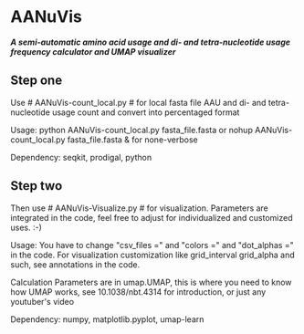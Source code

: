 AANuVis
==========================================================================================================================
***A semi-automatic amino acid usage and di- and tetra-nucleotide usage frequency calculator and UMAP visualizer***

## Step one
Use # AANuVis-count_local.py # for local fasta file AAU and di- and tetra-nucleotide usage count and convert into percentaged format

   Usage: python AANuVis-count_local.py fasta_file.fasta or nohup AANuVis-count_local.py fasta_file.fasta & for none-verbose
   
   Dependency: seqkit, prodigal, python

## Step two
Then use # AANuVis-Visualize.py # for visualization. Parameters are integrated in the code, feel free to adjust for individualized and customized uses. :-) 

  Usage: You have to change "csv_files ="  and "colors =" and "dot_alphas =" in the code. For visualization customization like grid_interval grid_alpha and such, see annotations in the code.  
  
  Calculation Parameters are in umap.UMAP, this is where you need to know how UMAP works, see 10.1038/nbt.4314 for introduction, or just any youtuber's video

  Dependency: numpy, matplotlib.pyplot, umap-learn
